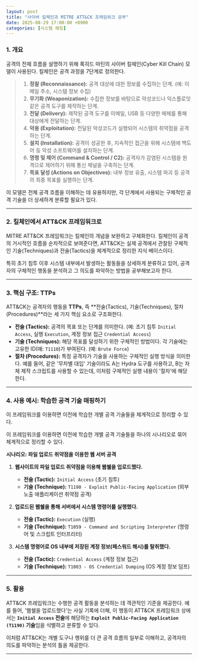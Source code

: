 ```yaml
---
layout: post
title: "사이버 킬체인과 MITRE ATT&CK 프레임워크 공부"
date: 2025-08-29 17:00:00 +0900
categories: [시스템 해킹]
---
```


### 1. 개요

공격의 전체 흐름을 설명하기 위해 록히드 마틴의 사이버 킬체인(Cyber Kill Chain) 모델이 사용된다. 킬체인은 공격 과정을 7단계로 정의한다.

> 1.  **정찰 (Reconnaissance):** 공격 대상에 대한 정보를 수집하는 단계. (예: 이메일 주소, 시스템 정보 수집)
> 2.  **무기화 (Weaponization):** 수집한 정보를 바탕으로 악성코드나 익스플로잇 같은 공격 도구를 제작하는 단계.
> 3.  **전달 (Delivery):** 제작된 공격 도구를 이메일, USB 등 다양한 매체를 통해 대상에게 전달하는 단계.
> 4.  **악용 (Exploitation):** 전달된 악성코드가 실행되어 시스템의 취약점을 공격하는 단계.
> 5.  **설치 (Installation):** 공격이 성공한 후, 지속적인 접근을 위해 시스템에 백도어 등 악성 소프트웨어를 설치하는 단계.
> 6.  **명령 및 제어 (Command & Control / C2):** 공격자가 감염된 시스템을 원격으로 제어하기 위해 통신 채널을 구축하는 단계.
> 7.  **목표 달성 (Actions on Objectives):** 내부 정보 유출, 시스템 파괴 등 공격의 최종 목표를 실행하는 단계.

이 모델은 전체 공격 흐름을 이해하는 데 유용하지만, 각 단계에서 사용되는 구체적인 공격 기술을 더 상세하게 분류할 필요가 있다.

---

### 2. 킬체인에서 ATT&CK 프레임워크로

MITRE ATT&CK 프레임워크는 킬체인의 개념을 보완하고 구체화한다. 킬체인이 공격의 거시적인 흐름을 순차적으로 보여준다면, ATT&CK는 실제 공격에서 관찰된 구체적인 기술(Techniques)과 전술(Tactics)을 체계적으로 정리한 지식 베이스이다.

특히 초기 침투 이후 시스템 내부에서 발생하는 활동들을 상세하게 분류하고 있어, 공격자의 구체적인 행동을 분석하고 그 의도를 파악하는 방법을 공부해보고자 한다.

---

### 3. 핵심 구조: TTPs

ATT&CK는 공격자의 행동을 **TTPs**, 즉 **전술(Tactics), 기술(Techniques), 절차(Procedures)**라는 세 가지 핵심 요소로 구조화한다.

*   **전술 (Tactics):** 공격의 목표 또는 단계를 의미한다. (예: 초기 침투 `Initial Access`, 실행 `Execution`, 계정 정보 접근 `Credential Access`)
*   **기술 (Techniques):** 해당 목표를 달성하기 위한 구체적인 방법이다. 각 기술에는 고유한 ID(예: `T1110`)가 부여된다. (예: `Brute Force`)
*   **절차 (Procedures):** 특정 공격자가 기술을 사용하는 구체적인 실행 방식을 의미한다. 예를 들어, 같은 '무차별 대입' 기술이라도 A는 Hydra 도구를 사용하고, B는 자체 제작 스크립트를 사용할 수 있는데, 이처럼 구체적인 실행 내용이 '절차'에 해당한다.

---

### 4. 사용 예시: 학습한 공격 기술 매핑하기

이 프레임워크를 이용하면 이전에 학습한 개별 공격 기술들을 체계적으로 정리할 수 있다.

이 프레임워크를 이용하면 이전에 학습한 개별 공격 기술들을 하나의 시나리오로 묶어 체계적으로 정리할 수 있다.

**시나리오: 파일 업로드 취약점을 이용한 웹 서버 공격**

1.  **웹사이트의 파일 업로드 취약점을 이용해 웹쉘을 업로드했다.**
    *   **전술 (Tactic):** `Initial Access` (초기 침투)
    *   **기술 (Technique):** `T1190 - Exploit Public-Facing Application` (외부 노출 애플리케이션 취약점 공격)

2.  **업로드된 웹쉘을 통해 서버에서 시스템 명령어를 실행했다.**
    *   **전술 (Tactic):** `Execution` (실행)
    *   **기술 (Technique):** `T1059 - Command and Scripting Interpreter` (명령어 및 스크립트 인터프리터)

3.  **시스템 명령어로 OS 내부에 저장된 계정 정보(패스워드 해시)를 탈취했다.**
    *   **전술 (Tactic):** `Credential Access` (계정 정보 접근)
    *   **기술 (Technique):** `T1003 - OS Credential Dumping` (OS 계정 정보 덤프)

---

### 5. 활용

ATT&CK 프레임워크는 수행한 공격 활동을 분석하는 데 객관적인 기준을 제공한다. 예를 들어, '웹쉘을 업로드했다'는 사실 기록에 더해, 이 행동이 ATT&CK 프레임워크 상에서는 **`Initial Access` 전술**에 해당하는 **`Exploit Public-Facing Application (T1190)` 기술**임을 식별하고 분류할 수 있다.

이처럼 ATT&CK는 개별 도구나 행위를 더 큰 공격 흐름의 일부로 이해하고, 공격자의 의도를 파악하는 분석의 틀을 제공한다.

<hr class="short-rule">